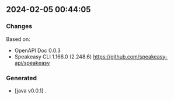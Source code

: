 

## 2024-02-05 00:44:05
### Changes
Based on:
- OpenAPI Doc 0.0.3 
- Speakeasy CLI 1.166.0 (2.248.6) https://github.com/speakeasy-api/speakeasy
### Generated
- [java v0.0.1] .
